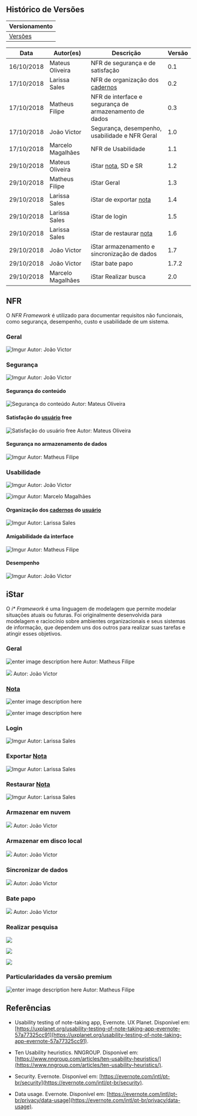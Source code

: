 

## Histórico de Versões

|Versionamento|
|-------|
|[Versões](https://requisitos-2018-2-evernote.github.io/Evernote/Modelagem4-versões) |

 |Data| Autor(es) |Descrição| Versão|
 |--|--|--|--|
 | 16/10/2018 | Mateus Oliveira  | NFR de segurança e de satisfação | 0.1 |
 | 17/10/2018 | Larissa Sales | NFR de organização dos [cadernos](https://requisitos-2018-2-evernote.github.io/Evernote/Modelagem/#caderno) | 0.2 |
 | 17/10/2018 | Matheus Filipe | NFR de interface e segurança de armazenamento de dados | 0.3 |
 | 17/10/2018 | João Victor | Segurança, desempenho, usabilidade e NFR Geral | 1.0|
 | 17/10/2018 | Marcelo Magalhães | NFR de Usabilidade | 1.1 |
 | 29/10/2018 | Mateus Oliveira| iStar [nota](https://requisitos-2018-2-evernote.github.io/Evernote/Modelagem/#nota), SD e SR | 1.2 |
 | 29/10/2018 | Matheus Filipe | iStar Geral|1.3|
 | 29/10/2018 | Larissa Sales | iStar de exportar [nota](https://requisitos-2018-2-evernote.github.io/Evernote/Modelagem/#nota) | 1.4 |
 | 29/10/2018 | Larissa Sales | iStar de login | 1.5 |
 | 29/10/2018 | Larissa Sales | iStar de restaurar [nota](https://requisitos-2018-2-evernote.github.io/Evernote/Modelagem/#nota) | 1.6 |
 | 29/10/2018 | João Victor | iStar armazenamento e sincronização de dados | 1.7 |
 | 29/10/2018 | João Victor | iStar bate papo | 1.7.2 |
 | 29/10/2018 | Marcelo Magalhães | iStar Realizar busca | 2.0 |


## NFR

O _NFR Framework_ é utilizado para documentar requisitos não funcionais, como segurança, desempenho, custo e usabilidade de um sistema.

### Geral
![Imgur](https://i.imgur.com/hICZgwT.jpg)
Autor: João Victor

### Segurança
![Imgur](https://i.imgur.com/1YSqujo.jpg)
Autor: João Victor

#### Segurança do conteúdo
![Segurança do conteúdo](https://i.imgur.com/DZiVsXy.png)
Autor: Mateus Oliveira

#### Satisfação do [usuário](https://requisitos-2018-2-evernote.github.io/Evernote/Modelagem/#usuario) free
![Satisfação do [usuário](https://requisitos-2018-2-evernote.github.io/Evernote/Modelagem/#usuario) free](https://i.imgur.com/HvIosgP.png)
Autor: Mateus Oliveira

#### Segurança no armazenamento de dados
![Imgur](https://i.imgur.com/fVhsG4j.jpg)
Autor: Matheus Filipe

### Usabilidade
![Imgur](https://i.imgur.com/yFzCSGQ.jpg)
Autor: João Victor

![imgur](https://i.imgur.com/J99s7Nl.png)
Autor: Marcelo Magalhães

#### Organização dos [cadernos](https://requisitos-2018-2-evernote.github.io/Evernote/Modelagem/#caderno) do [usuário](https://requisitos-2018-2-evernote.github.io/Evernote/Modelagem/#usuario)
![Imgur](https://i.imgur.com/FTyDMtR.jpg)
Autor: Larissa Sales


#### Amigabilidade da interface
![Imgur](https://i.imgur.com/013HZBS.jpg)
Autor: Matheus Filipe

#### Desempenho
![Imgur](https://i.imgur.com/Ez9PBPY.jpg)
Autor: João Victor

## iStar

O _i* Framework_ é  uma linguagem de modelagem que permite modelar situações atuais ou futuras. Foi originalmente desenvolvida para modelagem e raciocínio sobre ambientes organizacionais e seus sistemas de informação, que dependem uns dos outros para realizar suas tarefas e atingir esses objetivos.

### Geral

![enter image description here](https://i.imgur.com/81ivaaf.jpg)
Autor: Matheus Filipe

![](https://i.imgur.com/SBOuWzK.png)
Autor: João Victor

### [Nota](https://requisitos-2018-2-evernote.github.io/Evernote/Modelagem/#nota)

![enter image description here](https://i.imgur.com/VYNDkO1.png)

![enter image description here](https://i.imgur.com/hySobTH.png)

### Login

![Imgur](https://i.imgur.com/Nl7ftNu.png)
Autor: Larissa Sales

### Exportar [Nota](https://requisitos-2018-2-evernote.github.io/Evernote/Modelagem/#nota)

![Imgur](https://i.imgur.com/IVM3fnd.png)
Autor: Larissa Sales

### Restaurar [Nota](https://requisitos-2018-2-evernote.github.io/Evernote/Modelagem/#nota)

![Imgur](https://i.imgur.com/7R6KzeU.png)
Autor: Larissa Sales

### Armazenar em nuvem
![](https://i.imgur.com/rYRpboG.png)
Autor: João Victor

### Armazenar em disco local
![](https://i.imgur.com/kpOgcCF.png)
Autor: João Victor

### Sincronizar de dados

![](https://i.imgur.com/oAvIV7z.png)
Autor: João Victor

### Bate papo
![](https://i.imgur.com/0TnPuOd.png)
Autor: João Victor

### Realizar pesquisa

![](https://i.imgur.com/sDjtZqK.png)

![](https://i.imgur.com/BgR4duf.png)

![](https://i.imgur.com/DzgLTwc.png)

### Particularidades da versão premium
![enter image description here](https://i.imgur.com/sCGtOJg.jpg)
Autor: Matheus Filipe


## Referências

* Usability testing of note-taking app, Evernote.   UX Planet. Disponível em: [https://uxplanet.org/usability-testing-of-note-taking-app-evernote-57a77325cc91](https://uxplanet.org/usability-testing-of-note-taking-app-evernote-57a77325cc91).

* Ten Usability heuristics. NNGROUP. Disponível em: [https://www.nngroup.com/articles/ten-usability-heuristics/](https://www.nngroup.com/articles/ten-usability-heuristics/).

* Security. Evernote. Disponível em: [https://evernote.com/intl/pt-br/security](https://evernote.com/intl/pt-br/security).

* Data usage. Evernote. Disponível em: [https://evernote.com/intl/pt-br/privacy/data-usage](https://evernote.com/intl/pt-br/privacy/data-usage).
